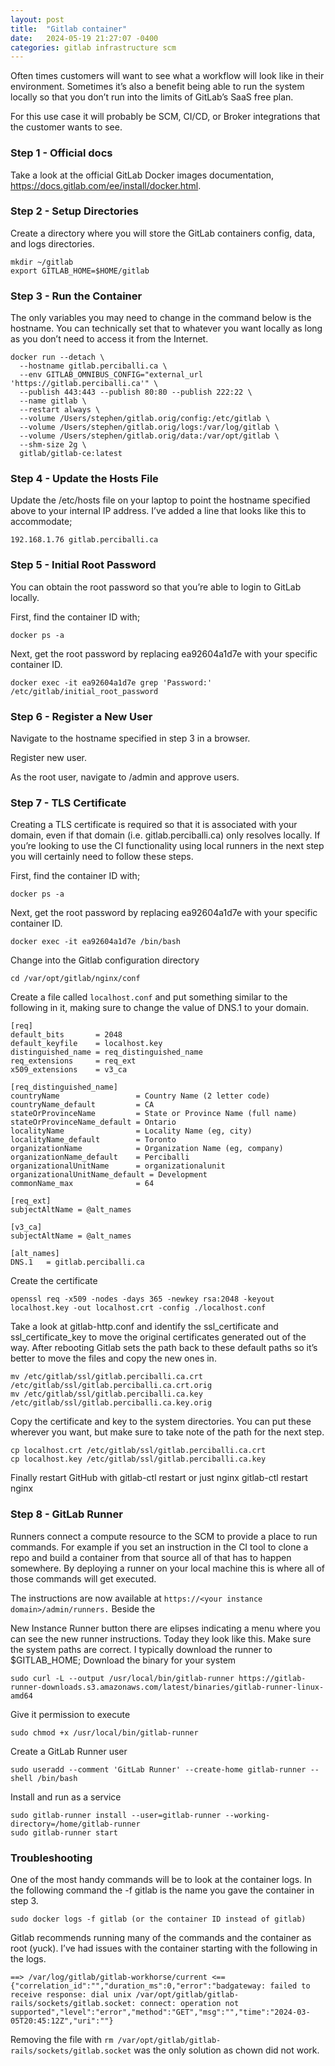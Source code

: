 ```yaml
---
layout: post
title:  "Gitlab container"
date:   2024-05-19 21:27:07 -0400
categories: gitlab infrastructure scm
---
```

Often times customers will want to see what a workflow will look like in their environment. Sometimes it’s also a benefit being able to run the system locally so that you don’t run into the limits of GitLab’s SaaS free plan.

For this use case it will probably be SCM, CI/CD, or Broker integrations that the customer wants to see. 

### Step 1 - Official docs ###

Take a look at the official GitLab Docker images documentation, https://docs.gitlab.com/ee/install/docker.html.

### Step 2 - Setup Directories ###

Create a directory where you will store the GitLab containers config, data, and logs directories.

```
mkdir ~/gitlab
export GITLAB_HOME=$HOME/gitlab
```

### Step 3 - Run the Container ###

The only variables you may need to change in the command below is the hostname. You can technically set that to whatever you want locally as long as you don’t need to access it from the Internet.

```
docker run --detach \
  --hostname gitlab.perciballi.ca \
  --env GITLAB_OMNIBUS_CONFIG="external_url 'https://gitlab.perciballi.ca'" \
  --publish 443:443 --publish 80:80 --publish 222:22 \
  --name gitlab \
  --restart always \
  --volume /Users/stephen/gitlab.orig/config:/etc/gitlab \
  --volume /Users/stephen/gitlab.orig/logs:/var/log/gitlab \
  --volume /Users/stephen/gitlab.orig/data:/var/opt/gitlab \
  --shm-size 2g \
  gitlab/gitlab-ce:latest
```

### Step 4 - Update the Hosts File ###

Update the /etc/hosts file on your laptop to point the hostname specified above to your internal IP address. I’ve added a line that looks like this to accommodate;

```
192.168.1.76 gitlab.perciballi.ca
```

### Step 5 - Initial Root Password ###

You can obtain the root password so that you’re able to login to GitLab locally.

First, find the container ID with;

```
docker ps -a
```

Next, get the root password by replacing ea92604a1d7e with your specific container ID.

```
docker exec -it ea92604a1d7e grep 'Password:' /etc/gitlab/initial_root_password
```

### Step 6 - Register a New User ###

Navigate to the hostname specified in step 3 in a browser.

Register new user.

As the root user, navigate to /admin and approve users.

### Step 7 - TLS Certificate ###

Creating a TLS certificate is required so that it is associated with your domain, even if that domain (i.e. gitlab.perciballi.ca) only resolves locally. If you’re looking to use the CI functionality using local runners in the next step you will certainly need to follow these steps.

First, find the container ID with;

```
docker ps -a
```

Next, get the root password by replacing ea92604a1d7e with your specific container ID.

```
docker exec -it ea92604a1d7e /bin/bash
```

Change into the Gitlab configuration directory

```
cd /var/opt/gitlab/nginx/conf
```

Create a file called ```localhost.conf``` and put something similar to the following in it, making sure to change the value of DNS.1 to your domain.

```
[req]
default_bits       = 2048
default_keyfile    = localhost.key
distinguished_name = req_distinguished_name
req_extensions     = req_ext
x509_extensions    = v3_ca

[req_distinguished_name]
countryName                 = Country Name (2 letter code)
countryName_default         = CA
stateOrProvinceName         = State or Province Name (full name)
stateOrProvinceName_default = Ontario
localityName                = Locality Name (eg, city)
localityName_default        = Toronto
organizationName            = Organization Name (eg, company)
organizationName_default    = Perciballi
organizationalUnitName      = organizationalunit
organizationalUnitName_default = Development
commonName_max              = 64

[req_ext]
subjectAltName = @alt_names

[v3_ca]
subjectAltName = @alt_names

[alt_names]
DNS.1   = gitlab.perciballi.ca
```

Create the certificate

```
openssl req -x509 -nodes -days 365 -newkey rsa:2048 -keyout localhost.key -out localhost.crt -config ./localhost.conf
```

Take a look at gitlab-http.conf and identify the ssl_certificate and ssl_certificate_key to move the original certificates generated out of the way. After rebooting Gitlab sets the path back to these default paths so it’s better to move the files and copy the new ones in.

```
mv /etc/gitlab/ssl/gitlab.perciballi.ca.crt /etc/gitlab/ssl/gitlab.perciballi.ca.crt.orig
mv /etc/gitlab/ssl/gitlab.perciballi.ca.key /etc/gitlab/ssl/gitlab.perciballi.ca.key.orig
```

Copy the certificate and key to the system directories. You can put these wherever you want, but make sure to take note of the path for the next step.

```
cp localhost.crt /etc/gitlab/ssl/gitlab.perciballi.ca.crt
cp localhost.key /etc/gitlab/ssl/gitlab.perciballi.ca.key
```

Finally restart GitHub with gitlab-ctl restart or just nginx gitlab-ctl restart nginx

### Step 8 - GitLab Runner ###

Runners connect a compute resource to the SCM to provide a place to run commands. For example if you set an instruction in the CI tool to clone a repo and build a container from that source all of that has to happen somewhere. By deploying a runner on your local machine this is where all of those commands will get executed.

The instructions are now available at ```https://<your instance domain>/admin/runners.``` Beside the 

New Instance Runner button there are elipses indicating a menu where you can see the new runner instructions. Today they look like this. Make sure the system paths are correct. I typically download the runner to $GITLAB_HOME;
Download the binary for your system

```
sudo curl -L --output /usr/local/bin/gitlab-runner https://gitlab-runner-downloads.s3.amazonaws.com/latest/binaries/gitlab-runner-linux-amd64
```

Give it permission to execute

```
sudo chmod +x /usr/local/bin/gitlab-runner
```

Create a GitLab Runner user

```
sudo useradd --comment 'GitLab Runner' --create-home gitlab-runner --shell /bin/bash
```

Install and run as a service

```
sudo gitlab-runner install --user=gitlab-runner --working-directory=/home/gitlab-runner
sudo gitlab-runner start
```

### Troubleshooting ###

One of the most handy commands will be to look at the container logs. In the following command the -f gitlab is the name you gave the container in step 3.

```
sudo docker logs -f gitlab (or the container ID instead of gitlab)
```

Gitlab recommends running many of the commands and the container as root (yuck). I’ve had issues with the container starting with the following in the logs.

```
==> /var/log/gitlab/gitlab-workhorse/current <==
{"correlation_id":"","duration_ms":0,"error":"badgateway: failed to receive response: dial unix /var/opt/gitlab/gitlab-rails/sockets/gitlab.socket: connect: operation not supported","level":"error","method":"GET","msg":"","time":"2024-03-05T20:45:12Z","uri":""}
```

Removing the file with ```rm /var/opt/gitlab/gitlab-rails/sockets/gitlab.socket``` was the only solution as chown did not work.